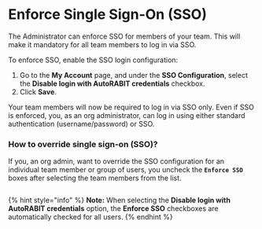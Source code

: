# Enforce Single Sign-On (SSO)

The Administrator can enforce SSO for members of your team. This will make it mandatory for all team members to log in via SSO.

To enforce SSO, enable the SSO login configuration:

1. Go to the **My Account** page, and under the **SSO Configuration**, select the **Disable login with AutoRABIT credentials** checkbox.
2. Click **Save**.

Your team members will now be required to log in via SSO only. Even if SSO is enforced, you, as an org administrator, can log in using either standard authentication (username/password) or SSO.

### How to override single sign-on (SSO)? <a href="#how-to-override-single-signon-sso" id="how-to-override-single-signon-sso"></a>

If you, an org admin, want to override the SSO configuration for an individual team member or group of users, you uncheck the **`Enforce SSO`** boxes after selecting the team members from the list.

<figure><img src="../../../../.gitbook/assets/image.gif" alt=""><figcaption></figcaption></figure>

{% hint style="info" %}
**Note:** When selecting the **Disable login with AutoRABIT credentials** option, the **Enforce SSO** checkboxes are automatically checked for all users.
{% endhint %}
